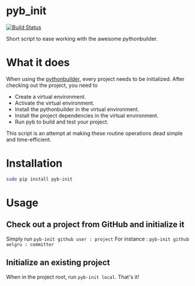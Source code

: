 pyb_init
========

[![Build Status](https://travis-ci.org/mriehl/pyb_init.png?branch=master)](https://travis-ci.org/mriehl/pyb_init)

Short script to ease working with the awesome pythonbuilder.

# What it does
When using the [pythonbuilder](http://pybuilder.github.com), every project needs to be initialized.
After checking out the project, you need to
 - Create a virtual environment.
 - Activate the virtual environment.
 - Install the pythonbuilder in the virtual environment.
 - Install the project dependencies in the virtual environment.
 - Run pyb to build and test your project.

This script is an attempt at making these routine operations dead simple and time-efficient.

# Installation
```bash
sudo pip install pyb-init
```
# Usage

## Check out a project from GitHub and initialize it
Simply run ```pyb-init github user : project```
For instance : ```pyb-init github aelgru : committer```


## Initialize an existing project
When in the project root, run ```pyb-init local```. That's it!
